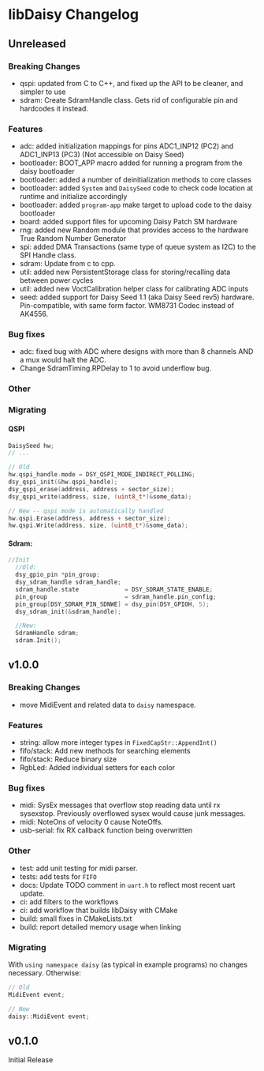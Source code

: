 # libDaisy Changelog

## Unreleased

### Breaking Changes

* qspi: updated from C to C++, and fixed up the API to be cleaner, and simpler to use
* sdram: Create SdramHandle class. Gets rid of configurable pin and hardcodes it instead.

### Features

* adc: added initialization mappings for pins ADC1_INP12 (PC2) and ADC1_INP13 (PC3) (Not accessible on Daisy Seed)
* bootloader: BOOT_APP macro added for running a program from the daisy bootloader
* bootloader: added a number of deinitialization methods to core classes
* bootloader: added `System` and `DaisySeed` code to check code location at runtime and initialize accordingly
* bootloader: added `program-app` make target to upload code to the daisy bootloader
* board: added support files for upcoming Daisy Patch SM hardware
* rng: added new Random module that provides access to the hardware True Random Number Generator
* spi: added DMA Transactions (same type of queue system as I2C) to the SPI Handle class.
* sdram: Update from c to cpp.
* util: added new PersistentStorage class for storing/recalling data between power cycles
* util: added new VoctCalibration helper class for calibrating ADC inputs
* seed: added support for Daisy Seed 1.1 (aka Daisy Seed rev5) hardware. Pin-compatible, with same form factor. WM8731 Codec instead of AK4556.

### Bug fixes

* adc: fixed bug with ADC where designs with more than 8 channels AND a mux would halt the ADC.
* Change SdramTiming.RPDelay to 1 to avoid underflow bug.

### Other

### Migrating

#### QSPI
~~~c++
DaisySeed hw;
// ...

// Old
hw.qspi_handle.mode = DSY_QSPI_MODE_INDIRECT_POLLING;
dsy_qspi_init(&hw.qspi_handle);
dsy_qspi_erase(address, address + sector_size);
dsy_qspi_write(address, size, (uint8_t*)&some_data);

// New -- qspi mode is automatically handled
hw.qspi.Erase(address, address + sector_size);
hw.qspi.Write(address, size, (uint8_t*)&some_data);
~~~

#### Sdram:
``` cpp
//Init
  //Old:
  dsy_gpio_pin *pin_group;
  dsy_sdram_handle sdram_handle;
  sdram_handle.state             = DSY_SDRAM_STATE_ENABLE;
  pin_group                      = sdram_handle.pin_config;
  pin_group[DSY_SDRAM_PIN_SDNWE] = dsy_pin(DSY_GPIOH, 5);
  dsy_sdram_init(&sdram_handle);

  //New:
  SdramHandle sdram;
  sdram.Init();
```

## v1.0.0

### Breaking Changes

* move MidiEvent and related data to `daisy` namespace.

### Features

* string: allow more integer types in `FixedCapStr::AppendInt()`
* fifo/stack: Add new methods for searching elements
* fifo/stack: Reduce binary size
* RgbLed: Added individual setters for each color

### Bug fixes

* midi: SysEx messages that overflow stop reading data until rx sysexstop. Previously overflowed sysex would cause junk messages.
* midi: NoteOns of velocity 0 cause NoteOffs.
* usb-serial: fix RX callback function being overwritten

### Other

* test: add unit testing for midi parser.  
* tests: add tests for `FIFO`
* docs: Update TODO comment in `uart.h` to reflect most recent uart update.
* ci: add filters to the workflows
* ci: add workflow that builds libDaisy with CMake
* build: small fixes in CMakeLists.txt
* build: report detailed memory usage when linking

### Migrating

With `using namespace daisy` (as typical in example programs) no changes necessary. Otherwise:

```c++
// Old
MidiEvent event;

// New
daisy::MidiEvent event;
```

## v0.1.0

Initial Release
